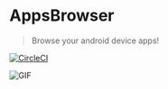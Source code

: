 # AppsBrowser

> Browse your android device apps!

[![CircleCI](https://circleci.com/gh/AlonDiskin/AppsBrowser/tree/master.svg?style=svg)](https://circleci.com/gh/AlonDiskin/AppsBrowser/tree/master) 

![GIF](https://media.giphy.com/media/efsaZ0isognOrNzwwn/giphy.gif)
